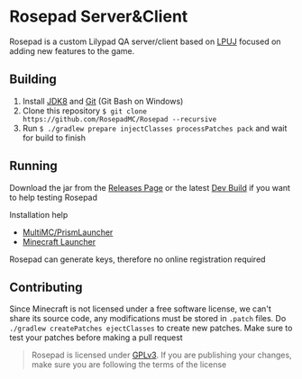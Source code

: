 # Rosepad Server&Client

Rosepad is a custom Lilypad QA server/client based on [LPUJ](https://github.com/AlphaVerUnofficialJars)
focused on adding new features to the game.

## Building

1. Install [JDK8](https://adoptium.net/temurin/releases/?version=8) and [Git](https://git-scm.com/) (Git Bash on Windows)
2. Clone this repository `$ git clone https://github.com/RosepadMC/Rosepad --recursive`
3. Run `$ ./gradlew prepare injectClasses processPatches pack` and wait for build to finish

## Running

Download the jar from the [Releases Page](https://github.com/RosepadMC/Rosepad/releases/tag/beta) or
the latest [Dev Build](https://nightly.link/RosepadMC/Rosepad/workflows/main/master) if you want to
help testing Rosepad

Installation help
- [MultiMC/PrismLauncher](docs/installing/multimc.md)
- [Minecraft Launcher](docs/installing/vanilla.md)

Rosepad can generate keys, therefore no online registration required

## Contributing

Since Minecraft is not licensed under a free software license, we can't share its source code, any modifications
must be stored in `.patch` files. Do `./gradlew createPatches ejectClasses` to create new patches. Make sure to
test your patches before making a pull request

> Rosepad is licensed under [GPLv3](https://www.gnu.org/licenses/gpl-3.0.en.html). If you are publishing your changes,
> make sure you are following the terms of the license
